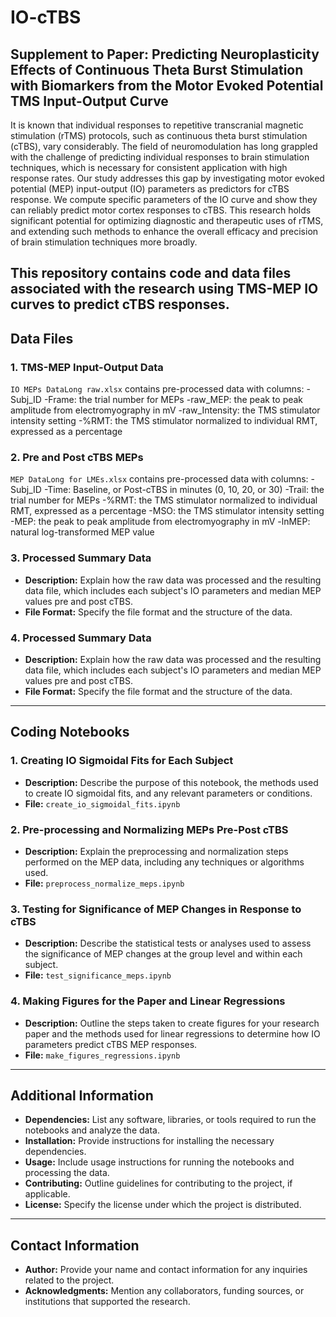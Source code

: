 # IO-cTBS

## Supplement to Paper: Predicting Neuroplasticity Effects of Continuous Theta Burst Stimulation with Biomarkers from the Motor Evoked Potential TMS Input-Output Curve
It is known that individual responses to repetitive transcranial magnetic stimulation (rTMS) protocols, such as continuous theta burst stimulation (cTBS), vary considerably. The field of neuromodulation has long grappled with the challenge of predicting individual responses to brain stimulation techniques, which is necessary for consistent application with high response rates. Our study addresses this gap by investigating motor evoked potential (MEP) input-output (IO) parameters as predictors for cTBS response. We compute specific parameters of the IO curve and show they can reliably predict motor cortex responses to cTBS. This research holds significant potential for optimizing diagnostic and therapeutic uses of rTMS, and extending such methods to enhance the overall efficacy and precision of brain stimulation techniques more broadly.

This repository contains code and data files associated with the research using TMS-MEP IO curves to predict cTBS responses.
---

## Data Files
### 1. TMS-MEP Input-Output Data
`IO MEPs DataLong raw.xlsx` contains pre-processed data with columns: 
-Subj_ID 
-Frame: the trial number for MEPs
-raw_MEP: the peak to peak amplitude from electromyography in mV
-raw_Intensity: the TMS stimulator intensity setting
-%RMT: the TMS stimulator normalized to individual RMT, expressed as a percentage

### 2. Pre and Post cTBS MEPs
`MEP DataLong for LMEs.xlsx` contains pre-processed data with columns: 
-Subj_ID 
-Time: Baseline, or Post-cTBS in minutes (0, 10, 20, or 30)
-Trail: the trial number for MEPs
-%RMT: the TMS stimulator normalized to individual RMT, expressed as a percentage
-MSO: the TMS stimulator intensity setting
-MEP: the peak to peak amplitude from electromyography in mV
-lnMEP: natural log-transformed MEP value

### 3. Processed Summary Data
- **Description:** Explain how the raw data was processed and the resulting data file, which includes each subject's IO parameters and median MEP values pre and post cTBS.
- **File Format:** Specify the file format and the structure of the data.

### 4. Processed Summary Data
- **Description:** Explain how the raw data was processed and the resulting data file, which includes each subject's IO parameters and median MEP values pre and post cTBS.
- **File Format:** Specify the file format and the structure of the data.

---

## Coding Notebooks
### 1. Creating IO Sigmoidal Fits for Each Subject
- **Description:** Describe the purpose of this notebook, the methods used to create IO sigmoidal fits, and any relevant parameters or conditions.
- **File:** `create_io_sigmoidal_fits.ipynb`

### 2. Pre-processing and Normalizing MEPs Pre-Post cTBS
- **Description:** Explain the preprocessing and normalization steps performed on the MEP data, including any techniques or algorithms used.
- **File:** `preprocess_normalize_meps.ipynb`

### 3. Testing for Significance of MEP Changes in Response to cTBS
- **Description:** Describe the statistical tests or analyses used to assess the significance of MEP changes at the group level and within each subject.
- **File:** `test_significance_meps.ipynb`

### 4. Making Figures for the Paper and Linear Regressions
- **Description:** Outline the steps taken to create figures for your research paper and the methods used for linear regressions to determine how IO parameters predict cTBS MEP responses.
- **File:** `make_figures_regressions.ipynb`

---

## Additional Information
- **Dependencies:** List any software, libraries, or tools required to run the notebooks and analyze the data.
- **Installation:** Provide instructions for installing the necessary dependencies.
- **Usage:** Include usage instructions for running the notebooks and processing the data.
- **Contributing:** Outline guidelines for contributing to the project, if applicable.
- **License:** Specify the license under which the project is distributed.

---

## Contact Information
- **Author:** Provide your name and contact information for any inquiries related to the project.
- **Acknowledgments:** Mention any collaborators, funding sources, or institutions that supported the research.

